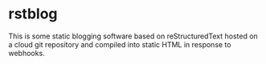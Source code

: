 # rstblog

This is some static blogging software based on reStructuredText hosted on a cloud git repository and compiled into
static HTML in response to webhooks.

